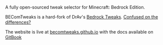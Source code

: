 A fully open-sourced tweak selector for Minecraft: Bedrock Edition.

BEComTweaks is a hard-fork of DrAv's [Bedrock Tweaks](https://bedrocktweaks.net). [Confused on the differences?](https://becomtweaks.gitbook.io/docs/miscellaneous/who-are-we#what-is-the-difference-between-bedrocktweaks-and-becomtweaks)

The website is live at [becomtweaks.github.io](https://becomtweaks.github.io) with the docs available on [GitBook](https://becomtweaks.gitbook.io/docs)